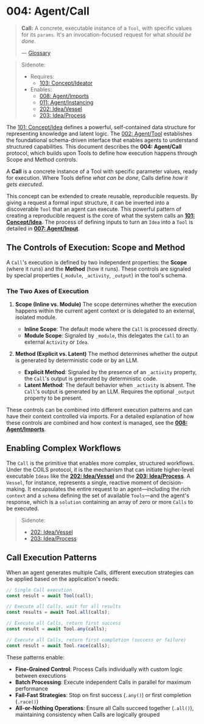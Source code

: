 # 004: Agent/Call

> **Call:** A concrete, executable instance of a `Tool`, with specific values for its `params`. It's an invocation-focused request for what _should be done_.
>
> — [Glossary](./000_glossary.md)

> Sidenote:
>
> - Requires:
>   - [103: Concept/Ideator](./103_concept_ideator.md)
> - Enables:
>   - [008: Agent/Imports](./008_agent_imports.md)
>   - [011: Agent/Instancing](./011_agent_instancing.md)
>   - [202: Idea/Vessel](./202_idea_vessel.md)
>   - [203: Idea/Process](./203_idea_process.md)

The [101: Concept/Idea](./101_concept_idea.md) defines a powerful, self-contained data structure for representing knowledge and latent logic. The [002: Agent/Tool](./002_agent_tool.md) establishes the foundational schema-driven interface that enables agents to understand structured capabilities. This document describes the **004: Agent/Call** protocol, which builds upon Tools to define how execution happens through Scope and Method controls.

A **Call** is a concrete instance of a Tool with specific parameter values, ready for execution. Where Tools define _what can be done_, Calls define _how it gets executed_.

This concept can be extended to create reusable, reproducible requests. By giving a request a formal input structure, it can be inverted into a discoverable `Tool` that an agent can execute. This powerful pattern of creating a reproducible request is the core of what the system calls an **[101: Concept/Idea](./101_concept_idea.md)**. The process of defining inputs to turn an `Idea` into a `Tool` is detailed in **[007: Agent/Input](./007_agent_input.md)**.

## The Controls of Execution: Scope and Method

A `Call`'s execution is defined by two independent properties: the **Scope** (where it runs) and the **Method** (how it runs). These controls are signaled by special properties (`_module`, `_activity`, `_output`) in the tool's schema.

### The Two Axes of Execution

1.  **Scope (Inline vs. Module)**
    The scope determines whether the execution happens within the current agent context or is delegated to an external, isolated module.
    - **Inline Scope**: The default mode where the `Call` is processed directly.
    - **Module Scope**: Signaled by `_module`, this delegates the `Call` to an external `Activity` or `Idea`.

2.  **Method (Explicit vs. Latent)**
    The method determines whether the output is generated by deterministic code or by an LLM.
    - **Explicit Method**: Signaled by the presence of an `_activity` property, the `Call`'s output is generated by deterministic code.
    - **Latent Method**: The default behavior when `_activity` is absent. The `Call`'s output is generated by an LLM. Requires the optional `_output` property to be present.

These controls can be combined into different execution patterns and can have their context controlled via imports. For a detailed explanation of how these controls are combined and how context is managed, see the **[008: Agent/Imports](./008_agent_imports.md)**.

## Enabling Complex Workflows

The `Call` is the primitive that enables more complex, structured workflows. Under the COILS protocol, it is the mechanism that can initiate higher-level executable `Ideas` like the **[202: Idea/Vessel](./202_idea_vessel.md)** and the **[203: Idea/Process](./203_idea_process.md)**. A `Vessel`, for instance, represents a single, reactive moment of decision-making. It encapsulates the entire request to an agent—including the rich `context` and a `schema` defining the set of available `Tools`—and the agent's response, which is a `solution` containing an array of zero or more `Calls` to be executed.

> Sidenote:
>
> - [202: Idea/Vessel](./202_idea_vessel.md)
> - [203: Idea/Process](./203_idea_process.md)

## Call Execution Patterns

When an agent generates multiple Calls, different execution strategies can be applied based on the application's needs:

```typescript
// Single Call execution
const result = await Tool(call);

// Execute all Calls, wait for all results
const results = await Tool.all(calls);

// Execute all Calls, return first success
const result = await Tool.any(calls);

// Execute all Calls, return first completion (success or failure)
const result = await Tool.race(calls);
```

These patterns enable:

- **Fine-Grained Control**: Process Calls individually with custom logic between executions
- **Batch Processing**: Execute independent Calls in parallel for maximum performance
- **Fail-Fast Strategies**: Stop on first success (`.any()`) or first completion (`.race()`)
- **All-or-Nothing Operations**: Ensure all Calls succeed together (`.all()`), maintaining consistency when Calls are logically grouped
